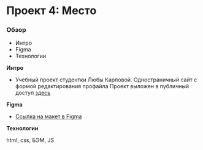 # Проект 4: Место

### Обзор

* Интро
* Figma
* Технологии

**Интро**
* Учебный проект студентки Любы Карповой.
  Одностраничный сайт с формой редактирования профайла 
  Проект выложен в публичный доступ [здесь](https://lubovkarpova.github.io/mesto/)


**Figma**

* [Ссылка на макет в Figma](https://www.figma.com/file/StZjf8HnoeLdiXS7dYrLAh/JavaScript.-Sprint-4)

**Технологии**

html, css, БЭМ, JS





